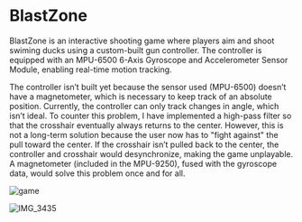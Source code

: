 # BlastZone
BlastZone is an interactive shooting game where players aim and shoot swiming ducks using a custom-built gun controller. The controller is equipped with an MPU-6500 6-Axis Gyroscope and Accelerometer Sensor Module, enabling real-time motion tracking.

The controller isn’t built yet because the sensor used (MPU-6500) doesn’t have a magnetometer, which is necessary to keep track of an absolute position. Currently, the controller can only track changes in angle, which isn’t ideal. To counter this problem, I have implemented a high-pass filter so that the crosshair eventually always returns to the center. However, this is not a long-term solution because the user now has to "fight against" the pull toward the center. If the crosshair isn’t pulled back to the center, the controller and crosshair would desynchronize, making the game unplayable. A magnetometer (included in the MPU-9250), fused with the gyroscope data, would solve this problem once and for all.

![game](https://github.com/user-attachments/assets/de4d5af9-2a36-443b-8463-90823369bffc)

![IMG_3435](https://github.com/user-attachments/assets/8cd13ca1-a658-4def-adda-5367f21950d8)
